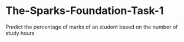 # The-Sparks-Foundation-Task-1
Predict the percentage of marks of an student based on the number of study hours 
